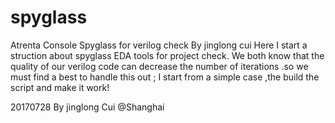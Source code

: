 # spyglass
Atrenta Console Spyglass  for verilog check By jinglong cui
Here I start a struction about spyglass EDA tools for project check.
We both know that the quality of our verilog code can  decrease the number of iterations .so we must find a best to handle this out ;
I start from a simple case ,the build the script and make it work!

20170728 By  jinglong Cui @Shanghai

